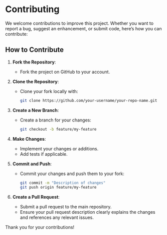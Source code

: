 # Contributing

We welcome contributions to improve this project. Whether you want to report a bug, suggest an enhancement, or submit code, here’s how you can contribute:

## How to Contribute

1. **Fork the Repository**:
   - Fork the project on GitHub to your account.

2. **Clone the Repository**:
   - Clone your fork locally with:
     ```bash
     git clone https://github.com/your-username/your-repo-name.git
     ```

3. **Create a New Branch**:
   - Create a branch for your changes:
     ```bash
     git checkout -b feature/my-feature
     ```

4. **Make Changes**:
   - Implement your changes or additions.
   - Add tests if applicable.

5. **Commit and Push**:
   - Commit your changes and push them to your fork:
     ```bash
     git commit -m "Description of changes"
     git push origin feature/my-feature
     ```

6. **Create a Pull Request**:
   - Submit a pull request to the main repository.
   - Ensure your pull request description clearly explains the changes and references any relevant issues.

Thank you for your contributions!
